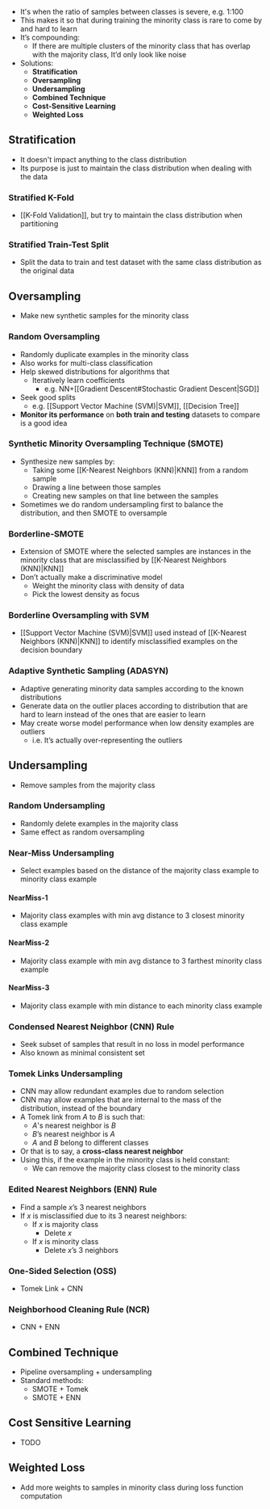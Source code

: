 - It's when the ratio of samples between classes is severe, e.g. 1:100
- This makes it so that during training the minority class is rare to come by and hard to learn
- It’s compounding: 
	- If there are multiple clusters of the minority class that has overlap with the majority class, It’d only look like noise
- Solutions:
	- **Stratification**
	- **Oversampling**
	- **Undersampling**
	- **Combined Technique**
	- **Cost-Sensitive Learning**
	- **Weighted Loss**
## Stratification
- It doesn't impact anything to the class distribution
- Its purpose is just to maintain the class distribution when dealing with the data
### Stratified K-Fold
- [[K-Fold Validation]], but try to maintain the class distribution when partitioning
### Stratified Train-Test Split
- Split the data to train and test dataset with the same class distribution as the original data
## Oversampling
- Make new synthetic samples for the minority class
### Random Oversampling
- Randomly duplicate examples in the minority class
- Also works for multi-class classification
- Help skewed distributions for algorithms that
	- Iteratively learn coefficients
		- e.g. NN+[[Gradient Descent#Stochastic Gradient Descent|SGD]]
- Seek good splits
	- e.g. [[Support Vector Machine (SVM)|SVM]], [[Decision Tree]]
- **Monitor its performance** on **both train and testing** datasets to compare is a good idea
### Synthetic Minority Oversampling Technique (SMOTE)
- Synthesize new samples by:
	- Taking some [[K-Nearest Neighbors (KNN)|KNN]] from a random sample
	- Drawing a line between those samples
	- Creating new samples on that line between the samples
- Sometimes we do random undersampling first to balance the distribution, and then SMOTE to oversample
### Borderline-SMOTE
- Extension of SMOTE where the selected samples are instances in the minority class that are misclassified by [[K-Nearest Neighbors (KNN)|KNN]] 
- Don’t actually make a discriminative model
	- Weight the minority class with density of data
	- Pick the lowest density as focus
### Borderline Oversampling with SVM
- [[Support Vector Machine (SVM)|SVM]] used instead of [[K-Nearest Neighbors (KNN)|KNN]] to identify misclassified examples on the decision boundary
### Adaptive Synthetic Sampling (ADASYN)
- Adaptive generating minority data samples according to the known distributions
- Generate data on the outlier places according to distribution that are hard to learn instead of the ones that are easier to learn
- May create worse model performance when low density examples are outliers
	- i.e. It’s actually over-representing the outliers
## Undersampling
- Remove samples from the majority class
### Random Undersampling
- Randomly delete examples in the majority class
- Same effect as random oversampling
### Near-Miss Undersampling
- Select examples based on the distance of the majority class example to minority class example
#### NearMiss-1
- Majority class examples with min avg distance to 3 closest minority class example
#### NearMiss-2
- Majority class example with min avg distance to 3 farthest minority class example
#### NearMiss-3
- Majority class example with min distance to each minority class example
### Condensed Nearest Neighbor (CNN) Rule 
- Seek subset of samples that result in no loss in model performance
- Also known as minimal consistent set
### Tomek Links Undersampling
- CNN may allow redundant examples due to random selection
- CNN may allow examples that are internal to the mass of the distribution, instead of the boundary
- A Tomek link from $A$ to $B$ is such that:
	- $A$'s nearest neighbor is $B$
	- $B$’s nearest neighbor is $A$
	- $A$ and $B$ belong to different classes
- Or that is to say, a **cross-class nearest neighbor**
- Using this, if the example in the minority class is held constant:
	- We can remove the majority class closest to the minority class
### Edited Nearest Neighbors (ENN) Rule
- Find a sample $x$’s 3 nearest neighbors
- If $x$ is misclassified due to its 3 nearest neighbors:
	- If $x$ is majority class
		- Delete $x$
	- If $x$ is minority class
		- Delete $x$’s 3 neighbors
### One-Sided Selection (OSS)
- Tomek Link + CNN
### Neighborhood Cleaning Rule (NCR)
- CNN + ENN
## Combined Technique
- Pipeline oversampling + undersampling
- Standard methods:
	- SMOTE + Tomek
	- SMOTE + ENN
## Cost Sensitive Learning
- TODO
## Weighted Loss
- Add more weights to samples in minority class during loss function computation